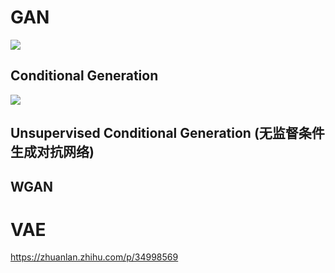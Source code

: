 # GAN

![](../imgs/../ddeeplearning--/imgs/GAN3.png)

## Conditional Generation
![](../imgs/../ddeeplearning--/imgs/GAN4.jpg)

## Unsupervised Conditional Generation (无监督条件生成对抗网络)

## WGAN


# VAE
https://zhuanlan.zhihu.com/p/34998569